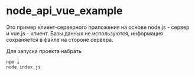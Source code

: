 # node_api_vue_example
Это пример клиент-серверного приложения на основе node.js - сервер и vue.js - клиент. Базы данных не используются, информация сохраняется в файле на стороне сервера.

Для запуска проекта набрать 
``` 
npm i 
node index.js
```

